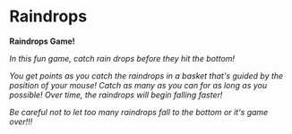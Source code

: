 Raindrops
=========

**Raindrops Game!**

*In this fun game, catch rain drops before they hit the bottom!*

*You get points as you catch the raindrops in a basket that's guided by the position of your mouse! Catch as many as you can for as long as you possible! Over time, the raindrops will begin falling faster!*


*Be careful not to let too many raindrops fall to the bottom or it's game over!!!*

